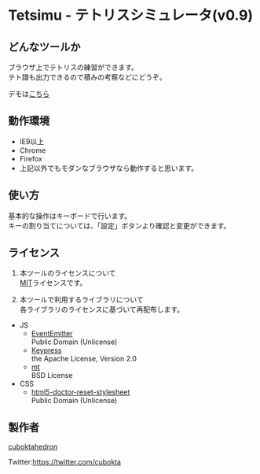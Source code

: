 Tetsimu - テトリスシミュレータ(v0.9)
====

## どんなツールか
ブラウザ上でテトリスの練習ができます。  
テト譜も出力できるので積みの考察などにどうぞ。  

デモは[こちら](http://www.cuboktahedron.sakura.ne.jp/tetsimu/)

## 動作環境
- IE9以上
- Chrome
- Firefox
- 上記以外でもモダンなブラウザなら動作すると思います。

## 使い方
基本的な操作はキーボードで行います。  
キーの割り当てについては、「設定」ボタンより確認と変更ができます。

## ライセンス
1. 本ツールのライセンスについて  
[MIT](https://github.com/cuboktahedron/tetsimu/MIT-LICENCE.txt)ライセンスです。

2. 本ツールで利用するライブラリについて  
各ライブラリのライセンスに基づいて再配布します。
  - JS
    - [EventEmitter](https://github.com/Wolfy87/EventEmitter)  
      Public Domain (Unlicense)
    - [Keypress](https://github.com/dmauro/Keypress/)  
      the Apache License, Version 2.0
    - [mt](http://homepage2.nifty.com/magicant/sjavascript/mt.html)  
      BSD License
  - CSS
    - [html5-doctor-reset-stylesheet](http://cssreset.com/)  
      Public Domain (Unlicense)

## 製作者

[cuboktahedron](https://github.com/cuboktahedron)  

Twitter:https://twitter.com/cubokta
